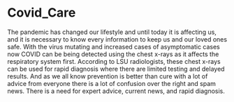 # Covid_Care

The pandemic has changed our lifestyle and until today it is affecting us, and it is necessary to know every information to keep us and our loved ones safe. With the virus mutating and increased cases of asymptomatic cases now COVID can be being detected using the chest x-rays as it affects the respiratory system first. According to LSU radiologists, these chest x-rays can be used for rapid diagnosis where there are limited testing and delayed results. And as we all know prevention is better than cure with a lot of advice from everyone there is a lot of confusion over the right and spam news. There is a need for expert advice, current news, and rapid diagnosis.
